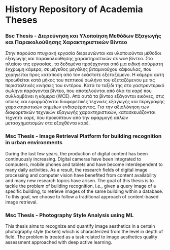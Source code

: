 # History Repository of Academia Theses

### Bsc Thesis - Διερεύνηση και Υλοποίηση Μεθόδων Εξαγωγής και Παρακολούθησης Χαρακτηριστικών Βίντεο

Στην παρούσα πτυχιακή εργασία διερευνώνται και υλοποιούνται μέθοδοι εξαγωγής και παρακολούθησης χαρακτηριστικών σε wce βίντεο. Στo πλαίσιo της εργασίας, 
τα δεδομένα προέρχονται από μια ειδική ασύρματη έγχρωμη κάμερα, σε μέγεθος μεγάλης βιταμινούχου κάψουλας, που χορηγείται προς κατάποση από τον εκάστοτε εξεταζόμενο.
Η κάμερα αυτή προωθείται κατά μήκος του πεπτικού σωλήνα του εξεταζόμενου με τις περισταλτικές κινήσεις του εντέρου. Κατά το ταξίδι της στο γαστρεντερικό σωλήνα παράγονται βίντεο, 
που αποτελούνται από όλα τα καρέ που συλλαμβάνει η κάμερα (WCE).
Από αυτά τα βίντεο εξάγονται εικόνες, στις οποίες και εφαρμόζονται διαφορετικές τεχνικές εξαγωγής και περιγραφής χαρακτηριστικών σημείων ενδιαφέροντος. Για την αξιολόγηση των διαφορετικών τεχνικών εξαγωγής χαρακτηριστικών,
κατασκευάζονται τεχνητά καρέ, που προκύπτουν από την εφαρμογή απλών μετασχηματισμών στα εξαχθέντα καρέ.

### Msc Thesis - Image Retrieval Platform for building recognition in urban environments

During the last few years, the production of digital content has been continuously increasing. Digital cameras have been integrated to computers, mobile phones and tablets and have become interdependent to many daily activities. As a result, the research fields of  digital image processing and computer vision have benefited from content availability and many new research topics have arisen. The goal of this thesis is to tackle the problem of building recognition, i.e., given a query image of a specific building, to retrieve images of the same building within a database. To this goal, we choose to follow a traditional approach of content-based image retrieval.

### Msc Thesis - Photography Style Analysis using ML

This thesis aims to recognize and quantify image aesthetics in a certain photography style (bokeh) which is characterized from the level in depth of field. The problem is treated as a task related to image aesthetics quality assessment approached with deep active learning.
